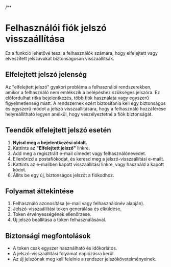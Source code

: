 /**
# Felhasználói fiók jelszó visszaállítása

Ez a funkció lehetővé teszi a felhasználók számára, hogy elfelejtett vagy elveszített jelszavukat biztonságosan visszaállítsák.

## Elfelejtett jelszó jelenség

Az "elfelejtett jelszó" gyakori probléma a felhasználói rendszerekben, amikor a felhasználó nem emlékszik a belépéshez szükséges jelszóra. Ez előfordulhat ritka bejelentkezés, több fiók használata vagy egyszerű figyelmetlenség miatt. A rendszernek ezért biztosítania kell egy biztonságos és egyszerű módot a jelszó visszaállítására, hogy a felhasználó hozzáférése helyreállítható legyen anélkül, hogy veszélyeztetné a fiók biztonságát.

## Teendők elfelejtett jelszó esetén

1. **Nyisd meg a bejelentkezési oldalt.**
2. Kattints az **"Elfelejtett jelszó"** linkre.
3. Add meg a regisztrált e-mail címedet vagy felhasználónevedet.
4. Ellenőrizd a postafiókodat, és keresd meg a jelszó-visszaállítási e-mailt.
5. Kattints az e-mailben kapott visszaállítási linkre, vagy használd a kapott kódot.
6. Állíts be egy új, biztonságos jelszót a fiókodhoz.

## Folyamat áttekintése

1. Felhasználó azonosítása (e-mail vagy felhasználónév alapján).
2. Jelszó-visszaállítási token generálása és elküldése.
3. Token érvényességének ellenőrzése.
4. Új jelszó beállítása a token felhasználásával.

## Biztonsági megfontolások

- A token csak egyszer használható és időkorlátos.
- A jelszó-visszaállítási folyamat naplózásra kerül.
- Az új jelszónak meg kell felelnie a rendszer jelszókövetelményeinek.
